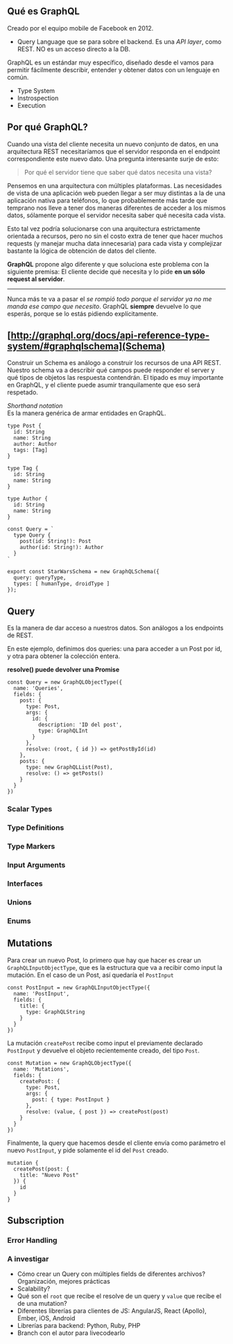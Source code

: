 ## Qué es GraphQL

Creado por el equipo mobile de Facebook en 2012.

- Query Language que se para sobre el backend. Es una _API layer_, como REST. NO es un acceso directo a la DB.

GraphQL es un estándar muy específico, diseñado desde el vamos para permitir fácilmente describir, entender y obtener datos con un lenguaje en común.

- Type System
- Instrospection
- Execution

## Por qué GraphQL?

Cuando una vista del cliente necesita un nuevo conjunto de datos, en una arquitectura REST necesitaríamos que el servidor responda en el endpoint correspondiente este nuevo dato. Una pregunta interesante surje de esto:

> Por qué el servidor tiene que saber qué datos necesita una vista?

Pensemos en una arquitectura con múltiples plataformas. Las necesidades de vista de una aplicación web pueden llegar a ser muy distintas a la de una aplicación nativa para teléfonos, lo que probablemente más tarde que temprano nos lleve a tener dos maneras diferentes de acceder a los mismos datos, sólamente porque el servidor necesita saber qué necesita cada vista.

Esto tal vez podría solucionarse con una arquitectura estrictamente orientada a recursos, pero no sin el costo extra de tener que hacer muchos requests (y manejar mucha data innecesaria) para cada vista y complejizar bastante la lógica de obtención de datos del cliente.

**GraphQL** propone algo diferente y que soluciona este problema con la siguiente premisa: El cliente decide qué necesita y lo pide **en un sólo request al servidor**.

---

Nunca más te va a pasar el _se rompió todo porque el servidor ya no me manda ese campo que necesito_. GraphQL **siempre** devuelve lo que esperás, porque se lo estás pidiendo explícitamente.

## [http://graphql.org/docs/api-reference-type-system/#graphqlschema](Schema)
Construir un Schema es análogo a construir los recursos de una API REST. Nuestro schema va a describir qué campos puede responder el server y qué tipos de objetos las respuesta contendrán.
El tipado es muy importante en GraphQL, y el cliente puede asumir tranquilamente que eso será respetado.

*Shorthand notation*  
Es la manera genérica de armar entidades en GraphQL.

```
type Post {
  id: String
  name: String
  author: Author
  tags: [Tag]
}

type Tag {
  id: String
  name: String
}

type Author {
  id: String
  name: String
}

const Query = `
  type Query {
    post(id: String!): Post
    author(id: String!): Author
  }
`

export const StarWarsSchema = new GraphQLSchema({
  query: queryType,
  types: [ humanType, droidType ]
});
```

## Query

Es la manera de dar acceso a nuestros datos. Son análogos a los endpoints de REST.

En este ejemplo, definimos dos queries: una para acceder a un Post por id, y otra para obtener la colección entera.

**resolve() puede devolver una Promise**

```
const Query = new GraphQLObjectType({
  name: 'Queries',
  fields: {
    post: {
      type: Post,
      args: {
        id: {
          description: 'ID del post',
          type: GraphQLInt
        }
      },
      resolve: (root, { id }) => getPostById(id)
    },
    posts: {
      type: new GraphQLList(Post),
      resolve: () => getPosts()
    }
  }
})
```

### Scalar Types

### Type Definitions

### Type Markers

### Input Arguments

### Interfaces

### Unions

### Enums

## Mutations

Para crear un nuevo Post, lo primero que hay que hacer es crear un `GraphQLInputObjectType`, que es la estructura que va a recibir como input la mutación. En el caso de un Post, así quedaría el `PostInput`

```
const PostInput = new GraphQLInputObjectType({
  name: 'PostInput',
  fields: {
    title: {
      type: GraphQLString
    }
  }
})
```

La mutación `createPost` recibe como input el previamente declarado `PostInput` y devuelve el objeto recientemente creado, del tipo `Post`.

```
const Mutation = new GraphQLObjectType({
  name: 'Mutations',
  fields: {
    createPost: {
      type: Post,
      args: {
        post: { type: PostInput }
      },
      resolve: (value, { post }) => createPost(post)
    }
  }
})
```

Finalmente, la query que hacemos desde el cliente envía como parámetro el nuevo `PostInput`, y pide solamente el id del `Post` creado.

```
mutation {
  createPost(post: {
    title: "Nuevo Post"
  }) {
    id
  }
}
```

## Subscription


### Error Handling

### A investigar

- Cómo crear un Query con múltiples fields de diferentes archivos? Organización, mejores prácticas
- Scalability?
- Qué son el `root` que recibe el resolve de un query y `value` que recibe el de una mutation?
- Diferentes librerías para clientes de JS: AngularJS, React (Apollo), Ember, iOS, Android
- Librerías para backend: Python, Ruby, PHP
- Branch con el autor para livecodearlo
